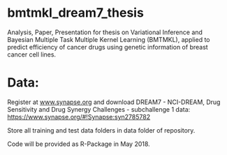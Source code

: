 # bmtmkl_dream7_thesis
Analysis, Paper, Presentation for thesis on Variational Inference and Bayesian Multiple Task Multiple Kernel Learning (BMTMKL), applied to predict efficiency of cancer drugs using genetic information of breast cancer cell lines.

# Data:
Register at www.synapse.org and download DREAM7 - NCI-DREAM, Drug Sensitivity and Drug Synergy Challenges -  subchallenge 1 data:
https://www.synapse.org/#!Synapse:syn2785782 

Store all training and test data folders in data folder of repository.

Code will be provided as R-Package in May 2018.
